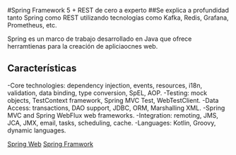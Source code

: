 #Spring Framework 5 + REST de cero a experto
##Se explica a profundidad tanto Spring como REST utilizando tecnologías como Kafka, Redis, Grafana, Prometheus, etc.

Spring es un marco de trabajo desarrollado en Java que ofrece herramtienas para la creación de apliciaocnes web.

## Características
-Core technologies: dependency injection, events, resources, i18n, validation, data binding, type conversion, SpEL, AOP.
-Testing: mock objects, TestContext framework, Spring MVC Test, WebTestClient.
-Data Access: transactions, DAO support, JDBC, ORM, Marshalling XML.
-Spring MVC and Spring WebFlux web frameworks.
-Integration: remoting, JMS, JCA, JMX, email, tasks, scheduling, cache.
-Languages: Kotlin, Groovy, dynamic languages.


[Spring Web](https://spring.io)
[Spring Framwork](https://spring.io/projects/spring-framework)